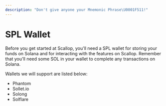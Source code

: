 ```yaml
---
description: "Don't give anyone your Mnemonic Phrase\U0001F511!"
---
```


# SPL Wallet

Before you get started at Scallop, you'll need a SPL wallet for storing your funds on Solana and for interacting with the features on Scallop. Remember that you'll need some SOL in your wallet to complete any transactions on Solana.

Wallets we will support are listed below:

* Phantom
* Sollet.io
* Solong
* Solflare




